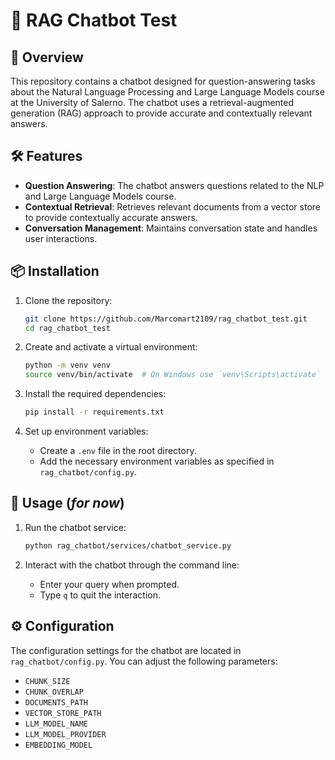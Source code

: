 # 🤖 RAG Chatbot Test

## 🚀 Overview
This repository contains a chatbot designed for question-answering tasks about the Natural Language Processing and Large Language Models course at the University of Salerno. The chatbot uses a retrieval-augmented generation (RAG) approach to provide accurate and contextually relevant answers.

## 🛠️ Features

- **Question Answering**: The chatbot answers questions related to the NLP and Large Language Models course.
- **Contextual Retrieval**: Retrieves relevant documents from a vector store to provide contextually accurate answers.
- **Conversation Management**: Maintains conversation state and handles user interactions.

## 📦 Installation

1. Clone the repository:
    ```sh
    git clone https://github.com/Marcomart2109/rag_chatbot_test.git
    cd rag_chatbot_test
    ```

2. Create and activate a virtual environment:
    ```sh
    python -m venv venv
    source venv/bin/activate  # On Windows use `venv\Scripts\activate`
    ```

3. Install the required dependencies:
    ```sh
    pip install -r requirements.txt
    ```

4. Set up environment variables:
    - Create a `.env` file in the root directory.
    - Add the necessary environment variables as specified in `rag_chatbot/config.py`.

## 🚀 Usage (*for now*)

1. Run the chatbot service:
    ```sh
    python rag_chatbot/services/chatbot_service.py
    ```

2. Interact with the chatbot through the command line:
    - Enter your query when prompted.
    - Type `q` to quit the interaction.

## ⚙️ Configuration

The configuration settings for the chatbot are located in `rag_chatbot/config.py`. You can adjust the following parameters:

- `CHUNK_SIZE`
- `CHUNK_OVERLAP`
- `DOCUMENTS_PATH`
- `VECTOR_STORE_PATH`
- `LLM_MODEL_NAME`
- `LLM_MODEL_PROVIDER`
- `EMBEDDING_MODEL`
